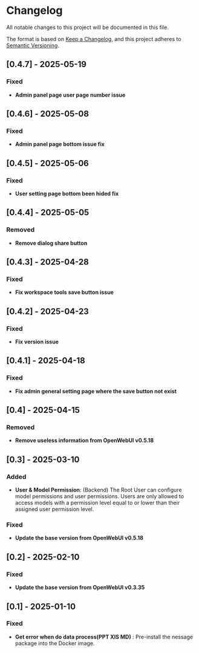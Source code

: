 # Changelog

All notable changes to this project will be documented in this file.

The format is based on [Keep a Changelog](https://keepachangelog.com/en/1.1.0/),
and this project adheres to [Semantic Versioning](https://semver.org/spec/v2.0.0.html).

## [0.4.7] - 2025-05-19

### Fixed

- **Admin panel page user page number issue**

## [0.4.6] - 2025-05-08

### Fixed

- **Admin panel page bottom issue fix**

## [0.4.5] - 2025-05-06

### Fixed

- **User setting page bottom been hided fix**

## [0.4.4] - 2025-05-05

### Removed

- **Remove dialog share button**

## [0.4.3] - 2025-04-28

### Fixed

- **Fix workspace tools save button issue**

## [0.4.2] - 2025-04-23

### Fixed

- **Fix version issue**

## [0.4.1] - 2025-04-18

### Fixed

- **Fix admin general setting page where the save button not exist**

## [0.4] - 2025-04-15

### Removed

- **Remove useless information from OpenWebUI v0.5.18**


## [0.3] - 2025-03-10

### Added
- **User & Model Permission**: (Backend) The Root User can configure model permissions and user permissions. Users are only allowed to access models with a permission level equal to or lower than their assigned user permission level.


### Fixed 

- **Update the base version from OpenWebUI v0.5.18**


## [0.2] - 2025-02-10

### Fixed 

- **Update the base version from OpenWebUI v0.3.35**


## [0.1] - 2025-01-10

### Fixed 

- **Get error when do data process(PPT XlS MD)** : Pre-install the nessage package into the Docker image.
